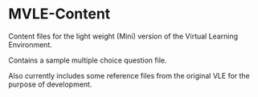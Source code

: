 MVLE-Content
====

Content files for the light weight (Mini) version of the Virtual Learning Environment.

Contains a sample multiple choice question file.

Also currently includes some reference files from the original VLE for the purpose of development. 
